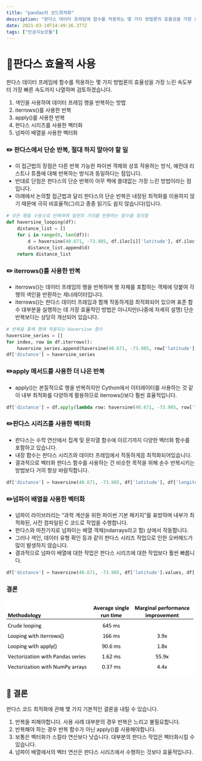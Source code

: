 ```yaml
---
title: "pandas의 코드최적화"
description: "판다스 데이터 프레임에 함수를 적용하는 몇 가지 방법론의 효율성을 가장 느린 속도부터 가장 빠른 속도까지 나열하며 검토하겠습니다.색인을 사용하여 데이터 프레임 행을 반복하는 방법iterrows()를 사용한 반복apply()를 사용한 반복판다스 시리즈를 사용한 벡터화넘파"
date: 2021-03-10T14:49:26.377Z
tags: ["인공지능모듈"]
---
```

# 📌판다스 효율적 사용

판다스 데이터 프레임에 함수를 적용하는 몇 가지 방법론의 효율성을 가장 느린 속도부터 가장 빠른 속도까지 나열하며 검토하겠습니다.

1. 색인을 사용하여 데이터 프레임 행을 반복하는 방법
2. iterrows()를 사용한 반복
3. apply()를 사용한 반복
4. 판다스 시리즈를 사용한 벡터화
5. 넘파이 배열을 사용한 벡터화

### ✏️ 판다스에서 단순 반복, 절대 하지 말아야 할 일

- 이 접근법의 장점은 다른 반복 가능한 파이썬 객체와 상호 작용하는 방식, 예컨대 리스트나 튜플에 대해 반복하는 방식과 동일하다는 점입니다.
- 반대로 단점은 판다스의 단순 반복이 아무 짝에 쓸데없는 가장 느린 방법이라는 점입니다.
- 아래에서 논의할 접근법과 달리 판다스의 단순 반복은 내장된 최적화를 이용하지 않기 때문에 극히 비효율적(그리고 종종 읽기도 쉽지 않습니다)입니다.

```python
# 모든 행을 수동으로 반복하며 일련의 거리를 반환하는 함수를 정의함
def haversine_looping(df):
    distance_list = []
    for i in range(0, len(df)):
        d = haversine(40.671, -73.985, df.iloc[i]['latitude'], df.iloc[i]['longitude'])
        distance_list.append(d)
    return distance_list
```



### ✏️ iterrows()를 사용한 반복

- iterrows()는 데이터 프레임의 행을 반복하며 행 자체를 포함하는 객체에 덧붙여 각 행의 색인을 반환하는 제너레이터입니다.
- iterrows()는 판다스 데이터 프레임과 함께 작동하게끔 최적화되어 있으며 표준 함수 대부분을 실행하는 데 가장 효율적인 방법은 아니지만(나중에 자세히 설명) 단순 반복보다는 상당히 개선되어 있습니다.

```python
# 반복을 통해 행에 적용되는 Haversine 함수
haversine_series = []
for index, row in df.iterrows():
    haversine_series.append(haversine(40.671, -73.985, row['latitude'], row['longitude']))
df['distance'] = haversine_series
```



### ✏️apply 메서드를 사용한 더 나은 반복

- apply()는 본질적으로 행을 반복하지만 Cython에서 이터레이터를 사용하는 것 같이 내부 최적화를 다양하게 활용하므로 iterrows()보다 훨씬 효율적입니다.

```python
df['distance'] = df.apply(lambda row: haversine(40.671, -73.985, row['latitude'], row['longitude']), axis=1)
```



### ✏️판다스 시리즈를 사용한 벡터화

- 판다스는 수학 연산에서 집계 및 문자열 함수에 이르기까지 다양한 벡터화 함수를 포함하고 있습니다.
- 내장 함수는 판다스 시리즈와 데이터 프레임에서 작동하게끔 최적화되어있습니다.
- 결과적으로 벡터화 판다스 함수를 사용하는 건 비슷한 목적을 위해 손수 반복시키는 방법보다 거의 항상 바람직합니다.

```python
df['distance'] = haversine(40.671, -73.985, df['latitude'], df['longitude'])
```



### ✏️넘파이 배열을 사용한 벡터화

- 넘파이 라이브러리는 “과학 계산을 위한 파이썬 기본 패키지”를 표방하며 내부가 최적화된, 사전 컴파일된 C 코드로 작업을 수행합니다.
- 판다스와 마찬가지로 넘파이는 배열 객체(ndarrays라고 함) 상에서 작동합니다.
- 그러나 색인, 데이터 유형 확인 등과 같이 판다스 시리즈 작업으로 인한 오버헤드가 많이 발생하지 않습니다.
- 결과적으로 넘파이 배열에 대한 작업은 판다스 시리즈에 대한 작업보다 훨씬 빠릅니다.

```python
df['distance'] = haversine(40.671, -73.985, df['latitude'].values, df['longitude'].values)
```



### 결론

![](../images/8216048f-2931-498f-920b-8de23ea7130d-image.png)

## 📄  결론

판다스 코드 최적화에 관해 몇 가지 기본적인 결론을 내릴 수 있습니다.

1. 반복을 피해야합니다. 사용 사례 대부분의 경우 반복은 느리고 불필요합니다.
2. 반복해야 하는 경우 반복 함수가 아닌 apply()를 사용해야합니다.
3. 보통은 벡터화가 스칼라 연산보다 낫습니다. 대부분의 판다스 작업은 벡터화시킬 수 있습니다.
4. 넘파이 배열에서의 벡터 연산은 판다스 시리즈에서 수행하는 것보다 효율적입니다.